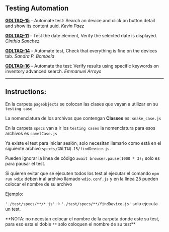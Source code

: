 ## Testing Automation

**[GDLTAQ-15](https://jira.softserve.academy/browse/GDLTAQ-15)** - Automate test: Search an device and click on button detail and show its content uuid. _Kevin Paez_

**[GDLTAQ-11](https://jira.softserve.academy/browse/GDLTAQ-11)** - Test the date element, Verify the selected date is displayed. _Cinthia Sanchez_

**[GDLTAQ-14](https://jira.softserve.academy/browse/GDLTAQ-14)** - Automate test, Check that everything is fine on the devices tab. _Sandra P. Bombela_

**[GDLTAQ-16](https://jira.softserve.academy/browse/GDLTAQ-16)** - Automate the test: Verify results using specific keywords on inventory advanced search. _Emmanuel Arroyo_

---

## Instructions:

En la carpeta `pageobjects` se colocan las clases que vayan a utilizar en su `testing case`

La nomenclatura de los archivos que contengan **Classes** es: `snake_case.js`

En la carpeta `specs` van a ir los `testing cases` la nomenclatura para esos archivos es `camelCase.js`

Ya existe el test para iniciar sesión, solo necesitan llamarlo como está en el siguiente archivo `spects/GDLTAQ-15/findDevice.js`.

Pueden ignorar la línea de código `await browser.pause(1000 * 3);` solo es para pausar el test.

Si quieren evitar que se ejecuten todos los test al ejecutar el comando `npm run wdio` deben ir al archivo llamado `wdio.conf.js` y en la línea 25 pueden colocar el nombre de su archivo

Ejemplo:

`'./test/specs/**/*.js'` -> `'./test/specs/**/findDevice.js'` solo ejecuta un test.

**NOTA: no necestan colocar el nombre de la carpeta donde este su test, para eso esta el doble `**` solo coloquen el nombre de su test\*\*
